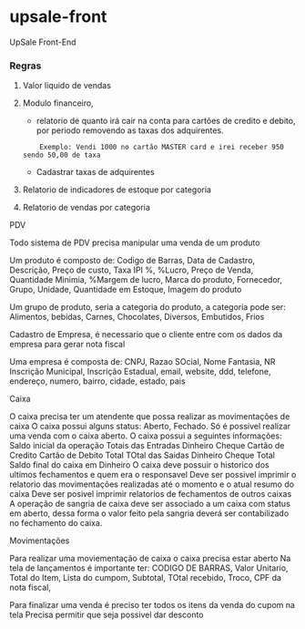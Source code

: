 # upsale-front
UpSale Front-End


### Regras

1. Valor liquido de vendas

2. Modulo financeiro, 
    - relatorio de quanto irá cair na conta para cartões de credito e debito,
    por periodo removendo as taxas dos adquirentes.
    ```
        Exemplo: Vendi 1000 no cartão MASTER card e irei receber 950 sendo 50,00 de taxa
    ```

    - Cadastrar taxas de adquirentes

3. Relatorio de indicadores de estoque por categoria

4. Relatorio de vendas por categoria






PDV


Todo sistema de PDV precisa manipular uma venda de um produto

Um produto é composto de: Codigo de Barras, Data de Cadastro, Descrição, Preço de custo, Taxa IPI %, %Lucro, Preço de Venda, Quantidade Minimia, 
%Margem de lucro, Marca do produto, Fornecedor, Grupo, Unidade, Quantidade em Estoque, Imagem do produto


Um grupo de produto, seria a categoria do produto, a categoria pode ser: Alimentos, bebidas, Carnes, Chocolates, Diversos, Embutidos, Frios


Cadastro de Empresa, é necessario que o cliente entre com os dados da empresa para gerar nota fiscal

Uma empresa é composta de: CNPJ, Razao SOcial, Nome Fantasia, NR Inscrição Municipal, Inscrição Estadual, email, website, ddd, telefone,
endereço, numero, bairro, cidade, estado, pais



Caixa

O caixa precisa ter um atendente que possa realizar as movimentações de caixa
O caixa possui alguns status: Aberto, Fechado. Só é possivel realizar uma venda com o caixa aberto.
O caixa possui a seguintes informações:
    Saldo inicial da operação
    Totais das Entradas
        Dinheiro
        Cheque
        Cartão de Credito
        Cartão de Debito
        Total
    TOtal das Saidas
        Dinheiro
        Cheque
        Total
    Saldo final do caixa em Dinheiro
O caixa deve possuir o historico dos ultimos fechamentos e quem era o responsavel
Deve ser possivel imprimir o relatorio das movimentações realizadas até o momento e o atual resumo do caixa
Deve ser posivel imprimir relatorios de fechamentos de outros caixas
A operação de sangria de caixa deve ser associado a um caixa com status em aberto, dessa forma o valor feito pela sangria
deverá ser contabilizado no fechamento do caixa.


Movimentações

Para realizar uma moviementação de caixa o caixa precisa estar aberto
Na tela de lançamentos é importante ter:
CODIGO DE BARRAS, Valor Unitario, Total do Item, Lista do cumpom, Subtotal, TOtal recebido, Troco,
CPF da nota fiscal,

Para finalizar uma venda é preciso ter todos os itens da venda do cupom na tela
Precisa permitir que seja possivel dar desconto